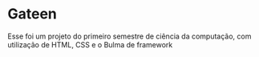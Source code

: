 # Gateen
Esse foi um projeto do primeiro semestre de ciência da computação, com utilização de HTML, CSS e o Bulma de framework
